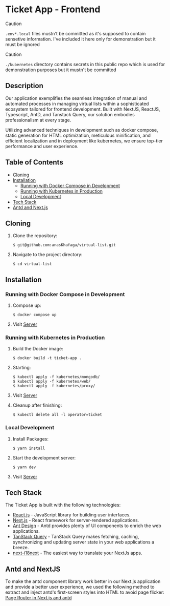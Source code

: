 # Ticket App - Frontend

> [!CAUTION]
> `.env*.local` files mustn't be committed as it's supposed to contain sensetive information. I've included it here only for demonstration but it must be ignored

> [!CAUTION]
> `./kubernetes` directory contains secrets in this public repo which is used for demonstration purposes but it mustn't be committed

## Description

Our application exemplifies the seamless integration of manual and automated processes in managing virtual lists within a sophisticated ecosystem tailored for frontend development. Built with NextJS, ReactJS, Typescript, AntD, and Tanstack Query, our solution embodies professionalism at every stage.

Utilizing advanced techniques in development such as docker compose, static generation for HTML optimization, meticulous minification, and efficient localization and in deployment like kubernetes, we ensure top-tier performance and user experience.

## Table of Contents

- [Cloning](#cloning)
- [Installation](#installation)
  - [Running with Docker Compose in Development](#running-with-docker-compose)
  - [Running with Kubernetes in Production](#running-with-kube)
  - [Local Development](#local-development)
- [Tech Stack](#tech-stack)
- [Antd and Next.js](#antd-and-nextjs)


## Cloning
1. Clone the repository:

    ```
    $ git@github.com:anasKhafaga/virtual-list.git
    ```

2. Navigate to the project directory:

    ```
    $ cd virtual-list
    ```

## Installation

### Running with Docker Compose in Development
1. Compose up:

    ```
    $ docker compose up
    ```
2. Visit [Server](http://localhost:4000)
### Running with Kubernetes in Production
1. Build the Docker image:

    ```
    $ docker build -t ticket-app .

2. Starting:

    ```
    $ kubectl apply -f kubernetes/mongodb/
    $ kubectl apply -f kubernetes/web/
    $ kubectl apply -f kubernetes/proxy/
    ```
3. Visit [Server](http://localhost:5000)
4. Cleanup after finishing:

    ```
    $ kubectl delete all -l operator=ticket
    ```

### Local Development

1. Install Packages:

    ```
    $ yarn install
    ```
2. Start the development server:

    ```
    $ yarn dev
    ```
3. Visit [Server](http://localhost:3000)


## Tech Stack

The Ticket App is built with the following technologies:

- [React.js](https://reactjs.org/) - JavaScript library for building user interfaces.
- [Next.js](https://nextjs.org/) - React framework for server-rendered applications.
- [Ant Design](https://ant.design/) - Antd provides plenty of UI components to enrich the web applications.
- [TanStack Query](https://tanstack.com/query) - TanStack Query makes fetching, caching, synchronizing and updating server state in your web applications a breeze.
- [next-i18next](https://github.com/i18next/next-i18next) - The easiest way to translate your NextJs apps.
## Antd and NextJS
To make the antd component library work better in our Next.js application and provide a better user experience, we used the following method to extract and inject antd's first-screen styles into HTML to avoid page flicker: [Page Router in Next.js and antd](https://ant.design/docs/react/use-with-next#using-pages-router)




